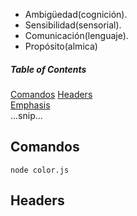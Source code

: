 

- Ambigüedad(cognición).
- Sensibilidad(sensorial). 
- Comunicación(lenguaje). 
- Propósito(almica)

##### Table of Contents  
[Comandos](#comandos)
[Headers](#headers)  
[Emphasis](#emphasis)  
...snip...    
<a name="comandos"/>
## Comandos
```node color.js```
<a name="headers"/>
## Headers
